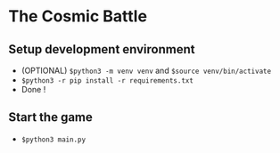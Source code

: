 # The Cosmic Battle

## Setup development environment

* (OPTIONAL) `$python3 -m venv venv` and `$source venv/bin/activate`
* `$python3 -r pip install -r requirements.txt`
* Done !

## Start the game

* `$python3 main.py`